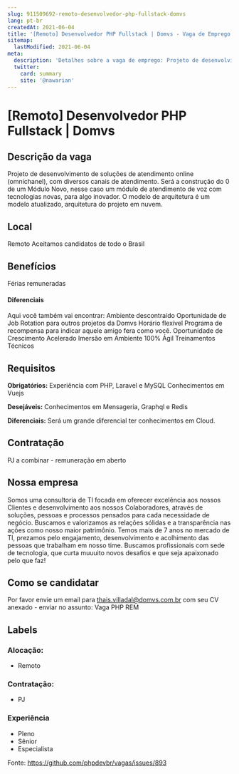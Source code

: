 ```yaml
---
slug: 911509692-remoto-desenvolvedor-php-fullstack-domvs
lang: pt-br
createdAt: 2021-06-04
title: '[Remoto] Desenvolvedor PHP Fullstack | Domvs - Vaga de Emprego'
sitemap:
  lastModified: 2021-06-04
meta:
  description: 'Detalhes sobre a vaga de emprego: Projeto de desenvolvimento de soluções de atendimento online (omnichanel), com diversos canais de atendimento. Será a construção do 0 de um Módulo Novo, nesse caso um módulo de atendimento de voz com tecnologias novas, para algo inovador. O modelo de arquitetura é um modelo atualizado, arquitetura do projeto em nuvem.'
  twitter:
    card: summary
    site: '@nawarian'
---
```


# [Remoto] Desenvolvedor PHP Fullstack | Domvs

## Descrição da vaga

Projeto de desenvolvimento de soluções de atendimento online (omnichanel), com diversos canais de atendimento. Será a construção do 0 de um Módulo Novo, nesse caso um módulo de atendimento de voz com tecnologias novas, para algo inovador. 
O modelo de arquitetura é um modelo atualizado, arquitetura do projeto em nuvem. 


## Local

Remoto 
Aceitamos candidatos de todo o Brasil

## Benefícios
Férias remuneradas

#### Diferenciais
Aqui você também vai encontrar:
Ambiente descontraído
Oportunidade de Job Rotation para outros projetos da Domvs
Horário flexível
Programa de recompensa para indicar aquele amigo fera como você.
Oportunidade de Crescimento Acelerado
Imersão em Ambiente 100% Ágil
Treinamentos Técnicos

## Requisitos

**Obrigatórios:**
Experiência com PHP, Laravel e MySQL
Conhecimentos em Vuejs 


**Desejáveis:**
Conhecimentos em Mensageria, Graphql e Redis

**Diferenciais:**
Será um grande diferencial ter conhecimentos em Cloud.

## Contratação
PJ a combinar - remuneração em aberto


## Nossa empresa

Somos uma consultoria de TI focada em oferecer excelência aos nossos Clientes e desenvolvimento aos nossos Colaboradores, através de soluções, pessoas e processos pensados para cada necessidade de negócio. Buscamos e valorizamos as relações sólidas e a transparência nas ações como nosso maior patrimônio. 
Temos mais de 7 anos no mercado de TI, prezamos pelo engajamento, desenvolvimento e acolhimento das pessoas que trabalham em nosso time.
Buscamos profissionais com sede de tecnologia, que curta muuuito novos desafios e que seja apaixonado pelo que faz! 


## Como se candidatar

Por favor envie um email para thais.villadal@domvs.com.br com seu CV anexado - enviar no assunto: Vaga PHP REM

## Labels

### Alocação:
- Remoto

### Contratação:
- PJ


### Experiência
- Pleno
- Sênior
- Especialista


Fonte: https://github.com/phpdevbr/vagas/issues/893